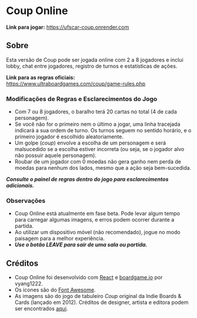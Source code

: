 # Coup Online

**Link para jogar:** https://ufscar-coup.onrender.com

## Sobre

Esta versão de Coup pode ser jogada online com 2 a 8 jogadores e inclui lobby, chat entre jogadores, registro de turnos e estatísticas de ações. <br>

**Link para as regras oficiais:** https://www.ultraboardgames.com/coup/game-rules.php <br>

### Modificações de Regras e Esclarecimentos do Jogo

- Com 7 ou 8 jogadores, o baralho terá 20 cartas no total (4 de cada personagem). <br>
- Se você não for o primeiro nem o último a jogar, uma linha tracejada indicará a sua ordem de turno. Os turnos seguem no sentido horário, e o primeiro jogador é escolhido aleatoriamente.
- Um golpe (*coup*) envolve a escolha de um personagem e será malsucedido se a escolha estiver incorreta (ou seja, se o jogador alvo não possuir aquele personagem).
- Roubar de um jogador com 0 moedas não gera ganho nem perda de moedas para nenhum dos lados, mesmo que a ação seja bem-sucedida.

***Consulte o painel de regras dentro do jogo para esclarecimentos adicionais.***

### Observações
- Coup Online está atualmente em fase beta. Pode levar algum tempo para carregar algumas imagens, e erros podem ocorrer durante a partida.
- Ao utilizar um dispositivo móvel (não recomendado), jogue no modo paisagem para a melhor experiência.
- ***Use o botão LEAVE para sair de uma sala ou partida.***

## Créditos
- Coup Online foi desenvolvido com [React](https://reactjs.org/) e [boardgame.io](https://boardgame.io/) por vyang1222.
- Os ícones são do [Font Awesome](https://fontawesome.com/).  
- As imagens são do jogo de tabuleiro *Coup* original da Indie Boards & Cards (lançado em 2012). Créditos de designer, artista e editora podem ser encontrados [aqui](https://boardgamegeek.com/boardgame/131357/coup).

<br>
